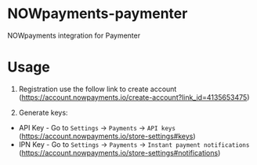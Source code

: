 # NOWpayments-paymenter
NOWpayments integration for Paymenter

# Usage
1) Registration use the follow link to create account (https://account.nowpayments.io/create-account?link_id=4135653475)

2) Generate keys:
* API Key - Go to `Settings` -> `Payments` -> `API keys` (https://account.nowpayments.io/store-settings#keys)
* IPN Key - Go to `Settings` -> `Payments` -> `Instant payment notifications` (https://account.nowpayments.io/store-settings#notifications)
